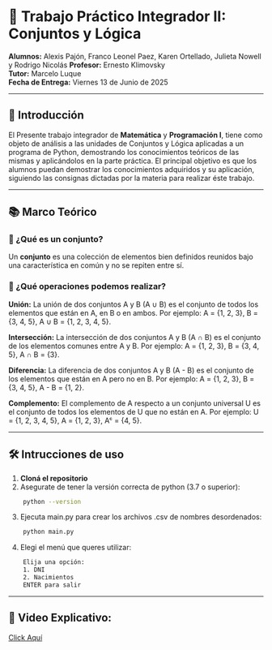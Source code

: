 # 📘 Trabajo Práctico Integrador II: Conjuntos y Lógica

**Alumnos:** Alexis Pajón, Franco Leonel Paez, Karen Ortellado, Julieta Nowell y Rodrigo Nicolás
**Profesor:** Ernesto Klimovsky  
**Tutor:** Marcelo Luque  
**Fecha de Entrega:** Viernes 13 de Junio de 2025

---

## 📌 Introducción

El Presente trabajo integrador de **Matemática** y **Programación I**, tiene como objeto de análisis a las unidades de Conjuntos y Lógica aplicadas a un programa de Python, demostrando los conocimientos teóricos de las mismas y aplicándolos en la parte práctica. 
El principal objetivo es que los alumnos puedan demostrar los conocimientos adquiridos y su aplicación, siguiendo las consignas dictadas por la materia para realizar éste trabajo.

---

## 📚 Marco Teórico

### 🔹 ¿Qué es un conjunto?

Un **conjunto** es una colección de elementos bien definidos reunidos bajo una característica en común y no se repiten entre sí.

### 🔹 ¿Qué operaciones podemos realizar?

**Unión:** La unión de dos conjuntos A y B (A ∪ B) es el conjunto de todos los elementos que están en A, en B o en ambos. Por ejemplo: A = {1, 2, 3}, B = {3, 4, 5}, A ∪ B = {1, 2, 3, 4, 5}.

**Intersección:** La intersección de dos conjuntos A y B (A ∩ B) es el conjunto de los elementos comunes entre A y B. Por ejemplo: A = {1, 2, 3}, B = {3, 4, 5}, A ∩ B = {3}.

**Diferencia:** La diferencia de dos conjuntos A y B (A - B) es el conjunto de los elementos que están en A pero no en B. Por ejemplo: A = {1, 2, 3}, B = {3, 4, 5}, A - B = {1, 2}.

**Complemento:** El complemento de A respecto a un conjunto universal U es el conjunto de todos los elementos de U que no están en A. Por ejemplo: U = {1, 2, 3, 4, 5}, A = {1, 2, 3}, Aᶜ = {4, 5}.

---

## 🛠️ Intrucciones de uso  
1. **Cloná el repositorio**
2. Asegurate de tener la versión correcta de python (3.7 o superior):
```bash
    python --version
```
3. Ejecuta main.py para crear los archivos .csv de nombres desordenados:
```bash
    python main.py
```
4. Elegi el menú que queres utilizar:
```bash
    Elija una opción:
    1. DNI
    2. Nacimientos
    ENTER para salir
```

---

## 🎥 Video Explicativo:
[Click Aquí]()